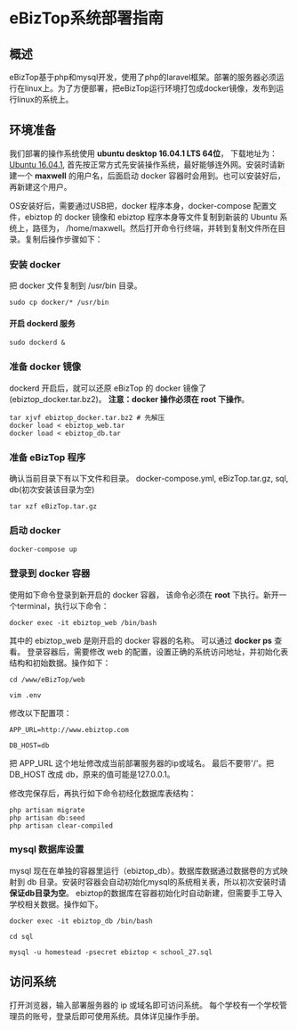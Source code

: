 # eBizTop系统部署指南

## 概述

eBizTop基于php和mysql开发，使用了php的laravel框架。部署的服务器必须运行在linux上。为了方便部署，把eBizTop运行环境打包成docker镜像，发布到运行linux的系统上。

## 环境准备

我们部署的操作系统使用 **ubuntu desktop 16.04.1 LTS 64位**， 下载地址为：[Ubuntu 16.04.1](http://mirrors.aliyun.com/ubuntu-releases/16.04.1/ubuntu-16.04.1-desktop-amd64.iso), 首先按正常方式先安装操作系统，最好能够连外网。安装时请新建一个 **maxwell** 的用户名，后面启动 docker 容器时会用到。也可以安装好后，再新建这个用户。

OS安装好后，需要通过USB把，docker 程序本身，docker-compose 配置文件，ebiztop 的 docker 镜像和 ebiztop 程序本身等文件复制到新装的 Ubuntu 系统上，路径为， /home/maxwell。然后打开命令行终端，并转到复制文件所在目录。复制后操作步骤如下：

### 安装 docker

把 docker 文件复制到 /usr/bin 目录。

```shell
sudo cp docker/* /usr/bin
```

#### 开启 dockerd 服务

```shell
sudo dockerd &
```

### 准备 docker 镜像

dockerd 开启后，就可以还原 eBizTop 的 docker 镜像了(ebiztop_docker.tar.bz2)。 **注意：docker 操作必须在 root 下操作**。

```shell
tar xjvf ebiztop_docker.tar.bz2 # 先解压
docker load < ebiztop_web.tar
docker load < ebiztop_db.tar
```

### 准备 eBizTop 程序

确认当前目录下有以下文件和目录。 docker-compose.yml, eBizTop.tar.gz, sql, db(初次安装该目录为空)

```shell
tar xzf eBizTop.tar.gz
```

### 启动 docker

```shell
docker-compose up
```

### 登录到 docker 容器

使用如下命令登录到新开启的 docker 容器， 该命令必须在 **root** 下执行。新开一个terminal，执行以下命令：

```shell
docker exec -it ebiztop_web /bin/bash
```

其中的 ebiztop_web 是刚开启的 docker 容器的名称。 可以通过 **docker ps**  查看。
登录容器后，需要修改 web 的配置，设置正确的系统访问地址，并初始化表结构和初始数据。操作如下：

```shell
cd /www/eBizTop/web

vim .env
```

修改以下配置项：

```
APP_URL=http://www.ebiztop.com

DB_HOST=db
```
把 APP_URL 这个地址修改成当前部署服务器的ip或域名。 最后不要带'/'。把 DB_HOST 改成 db，原来的值可能是127.0.0.1。

修改完保存后，再执行如下命令初经化数据库表结构：

```shell
php artisan migrate
php artisan db:seed
php artisan clear-compiled
```

### mysql 数据库设置

mysql 现在在单独的容器里运行（ebiztop_db）。数据库数据通过数据卷的方式映射到 db 目录。安装时容器会自动初始化mysql的系统相关表，所以初次安装时请**保证db目录为空**。
ebiztop的数据库在容器初始化时自动新建，但需要手工导入学校相关数据。操作如下。

```shell
docker exec -it ebiztop_db /bin/bash

cd sql

mysql -u homestead -psecret ebiztop < school_27.sql
```

## 访问系统

打开浏览器，输入部署服务器的 ip 或域名即可访问系统。 每个学校有一个学校管理员的账号，登录后即可使用系统。具体详见操作手册。
